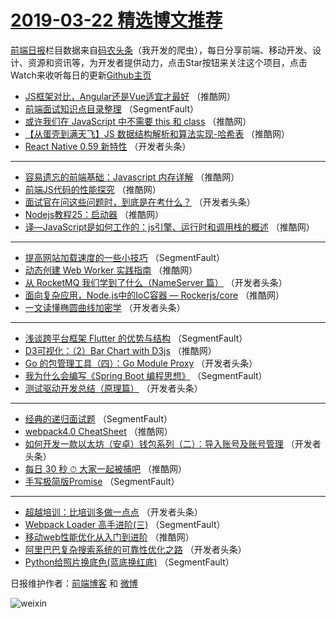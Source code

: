 # [2019-03-22 精选博文推荐](http://hao.caibaojian.com/date/2019/03/22)

[前端日报](http://caibaojian.com/c/news)栏目数据来自[码农头条](http://hao.caibaojian.com/)（我开发的爬虫），每日分享前端、移动开发、设计、资源和资讯等，为开发者提供动力，点击Star按钮来关注这个项目，点击Watch来收听每日的更新[Github主页](https://github.com/kujian/frontendDaily)
* [JS框架对比，Angular还是Vue适宜才最好](http://hao.caibaojian.com/104548.html) （推酷网）
* [前端面试知识点目录整理](http://hao.caibaojian.com/104473.html) （SegmentFault）
* [或许我们在 JavaScript 中不需要 this 和 class](http://hao.caibaojian.com/104546.html) （推酷网）
* [【从蛋壳到满天飞】JS 数据结构解析和算法实现-哈希表](http://hao.caibaojian.com/104541.html) （推酷网）
* [React Native 0.59 新特性](http://hao.caibaojian.com/104501.html) （开发者头条）

***
* [容易遗忘的前端基础：Javascript 内存详解](http://hao.caibaojian.com/104544.html) （推酷网）
* [前端JS代码的性能探究](http://hao.caibaojian.com/104538.html) （推酷网）
* [面试官在问这些问题时，到底是在考什么？](http://hao.caibaojian.com/104489.html) （开发者头条）
* [Nodejs教程25：启动器](http://hao.caibaojian.com/104530.html) （推酷网）
* [译—JavaScript是如何工作的：js引擎、运行时和调用栈的概述](http://hao.caibaojian.com/104542.html) （推酷网）

***
* [提高网站加载速度的一些小技巧](http://hao.caibaojian.com/104483.html) （SegmentFault）
* [动态创建 Web Worker 实践指南](http://hao.caibaojian.com/104534.html) （推酷网）
* [从 RocketMQ 我们学到了什么（NameServer 篇）](http://hao.caibaojian.com/104494.html) （开发者头条）
* [面向复杂应用，Node.js中的IoC容器 &#8212; Rockerjs/core](http://hao.caibaojian.com/104545.html) （推酷网）
* [一文读懂椭圆曲线加密学](http://hao.caibaojian.com/104505.html) （开发者头条）

***
* [浅谈跨平台框架 Flutter 的优势与结构](http://hao.caibaojian.com/104484.html) （SegmentFault）
* [D3可视化：（2）Bar Chart with D3js](http://hao.caibaojian.com/104535.html) （推酷网）
* [Go 的包管理工具（四）：Go Module Proxy](http://hao.caibaojian.com/104495.html) （开发者头条）
* [我为什么会编写《Spring Boot 编程思想》](http://hao.caibaojian.com/104474.html) （SegmentFault）
* [测试驱动开发总结（原理篇）](http://hao.caibaojian.com/104506.html) （开发者头条）

***
* [经典的递归面试题](http://hao.caibaojian.com/104485.html) （SegmentFault）
* [webpack4.0 CheatSheet](http://hao.caibaojian.com/104536.html) （推酷网）
* [如何开发一款以太坊（安卓）钱包系列（二）：导入账号及账号管理](http://hao.caibaojian.com/104496.html) （开发者头条）
* [每日 30 秒 ⏱ 大家一起被捕吧](http://hao.caibaojian.com/104547.html) （推酷网）
* [手写极简版Promise](http://hao.caibaojian.com/104475.html) （SegmentFault）

***
* [超越培训：比培训多做一点点](http://hao.caibaojian.com/104507.html) （开发者头条）
* [Webpack Loader 高手进阶(三)](http://hao.caibaojian.com/104486.html) （SegmentFault）
* [移动web性能优化从入门到进阶](http://hao.caibaojian.com/104537.html) （推酷网）
* [阿里巴巴复杂搜索系统的可靠性优化之路](http://hao.caibaojian.com/104497.html) （开发者头条）
* [Python给照片换底色(蓝底换红底)](http://hao.caibaojian.com/104476.html) （SegmentFault）

日报维护作者：[前端博客](http://caibaojian.com/) 和 [微博](http://caibaojian.com/go/weibo)

![weixin](https://user-images.githubusercontent.com/3055447/38468989-651132ac-3b80-11e8-8e6b-15122322a9d7.png)